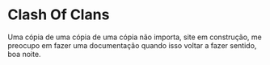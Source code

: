 # Clash Of Clans
Uma cópia de uma cópia de uma cópia
não importa, site em construção, me preocupo em fazer uma documentação 
quando isso voltar a fazer sentido, boa noite.
